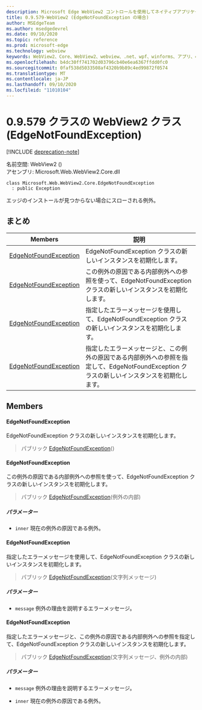 ```yaml
---
description: Microsoft Edge WebView2 コントロールを使用してネイティブアプリケーションに web 技術 (HTML、CSS、JavaScript) を埋め込む
title: 0.9.579-WebView2 (EdgeNotFoundException の場合)
author: MSEdgeTeam
ms.author: msedgedevrel
ms.date: 09/10/2020
ms.topic: reference
ms.prod: microsoft-edge
ms.technology: webview
keywords: WebView2、Core、WebView2、webview、.net、wpf、winforms、アプリ、edge、CoreWebView2、CoreWebView2Controller、browser control、edge html、Microsoft の WebView2。 EdgeNotFoundException。
ms.openlocfilehash: b4dc30ff741702d03796cb40e6ea6367ffdd0fc0
ms.sourcegitcommit: 0faf538d5033508af4320b9b89c4ed99872f0574
ms.translationtype: MT
ms.contentlocale: ja-JP
ms.lasthandoff: 09/10/2020
ms.locfileid: "11010104"
---
```

# 0.9.579 クラスの WebView2 クラス (EdgeNotFoundException) 

[!INCLUDE [deprecation-note](../../includes/deprecation-note.md)]

名前空間: WebView2 () \
アセンブリ: Microsoft.Web.WebView2.Core.dll

```
class Microsoft.Web.WebView2.Core.EdgeNotFoundException
  : public Exception
```

エッジのインストールが見つからない場合にスローされる例外。

## まとめ

 Members                        | 説明
--------------------------------|---------------------------------------------
[EdgeNotFoundException](#edgenotfoundexception) | EdgeNotFoundException クラスの新しいインスタンスを初期化します。
[EdgeNotFoundException](#edgenotfoundexception) | この例外の原因である内部例外への参照を使って、EdgeNotFoundException クラスの新しいインスタンスを初期化します。
[EdgeNotFoundException](#edgenotfoundexception) | 指定したエラーメッセージを使用して、EdgeNotFoundException クラスの新しいインスタンスを初期化します。
[EdgeNotFoundException](#edgenotfoundexception) | 指定したエラーメッセージと、この例外の原因である内部例外への参照を指定して、EdgeNotFoundException クラスの新しいインスタンスを初期化します。

## Members

#### EdgeNotFoundException 

EdgeNotFoundException クラスの新しいインスタンスを初期化します。

> パブリック [EdgeNotFoundException](#edgenotfoundexception)()

#### EdgeNotFoundException 

この例外の原因である内部例外への参照を使って、EdgeNotFoundException クラスの新しいインスタンスを初期化します。

> パブリック [EdgeNotFoundException](#edgenotfoundexception)(例外の内部)

##### パラメーター
* `inner` 現在の例外の原因である例外。

#### EdgeNotFoundException 

指定したエラーメッセージを使用して、EdgeNotFoundException クラスの新しいインスタンスを初期化します。

> パブリック [EdgeNotFoundException](#edgenotfoundexception)(文字列メッセージ)

##### パラメーター
* `message` 例外の理由を説明するエラーメッセージ。

#### EdgeNotFoundException 

指定したエラーメッセージと、この例外の原因である内部例外への参照を指定して、EdgeNotFoundException クラスの新しいインスタンスを初期化します。

> パブリック [EdgeNotFoundException](#edgenotfoundexception)(文字列メッセージ、例外の内部)

##### パラメーター
* `message` 例外の理由を説明するエラーメッセージ。 

* `inner` 現在の例外の原因である例外。

